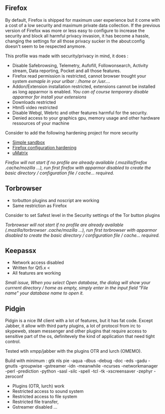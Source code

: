## Firefox

By default, Firefox is shipped for maximum user experience but it come with a cost of a low security and maximum private data collection. If the previous version of Firefox was more or less easy to configure to increase the security 
and block all harmful privacy invasion, it has become a hassle, changing the settings for all those privacy sucker in the about:config doesn't seem to be respected anymore. 

This profile was made with security/privacy in mind, it does :

* Disable Safebrowsing, Telemetry, Aufofill, Followonsearch, Activity stream, Data reporting, Pocket and all those features.
* Firefox read permission is restricted, cannot browser trought your system *exmaple in your urlbar : /home or /usr....*
* Addon/Extension installation restricted, extensions cannot  be installed as long apparmor is enabled. *You can of course temporary disable apparmor for install your extensions*
* Downloads restricted 
* Html5 video restricted 
* Disable Webgl, Webrtc and other features harmful for the security.
* Denied access to your graphics gpu, memory usage and other hardware ressources of your machine

Consider to add the following hardening project for more security 

* [Simple sandbox](https://wiki.gentoo.org/wiki/Simple_sandbox)
* [Firefox configuration hardening](https://github.com/pyllyukko/user.js/)
* [uMatrix](https://github.com/gorhill/uMatrix )

*Firefox will not start if no profile are already available (.mozilla/firefox .cache/mozilla ...), run first firefox with apparmor disabled to create the basic directory / configuration file / cache... required.*


## Torbrowser

- torbutton plugins and noscript are working
- Same restriction as Firefox

Consider to set Safest level in the Security settings of the Tor button plugins

*Torbrowser will not start if no profile are already available (.mozilla/torbrowser .cache/mozilla ...), run first torbrowser with apparmor disabled to create the basic directory / configuration file / cache... required.*


## Keepassx

- Network access disabled 
- Written for Qt5.x <
- All features are working

*Small issue, When you select Open database, the dialog will show your currrent directory / home as empty, simply enter in the input field "File name" your database name to open it.*

## Pidgin

Pidgin is a nice IM client with a lot of features, but it has fat code. Except Jabber, it allow with third party plugins, a lot of protocol from irc to skypeweb, steam messenger and other plugins that
require access to sensitive part of the os, definitevely the kind of application that need tight control.

Tested wtih xmpp/jabber with the plugins OTR and lurch (OMEMO).

Build with minimum :
gtk nls pie -aqua -dbus -debug -doc -eds -gadu -gnutls -groupwise -gstreamer -idn -meanwhile -ncurses -networkmanager -perl -prediction -python -sasl -silc -spell -tcl -tk -xscreensaver -zephyr -zeroconf

- Plugins (OTR, lurch) work
- Restricted access to sound system
- Restricted access to file system
- Restricted file transfer,
- Gstreamer disabled
...
